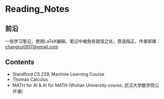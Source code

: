 # Reading_Notes
## 前沿
一些学习笔记，使用LaTeX编辑。笔记中难免有错误之处，恳请指正。作者邮箱：changrui0917@gmail.com

## Contents
- Standford CS 229, Machine Learning Course
- Thomas Calculus
- MATH for AI \& AI for MATH (Wuhan University course, 武汉大学数学院公开课)
